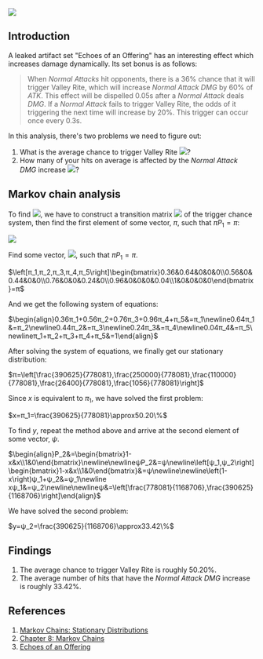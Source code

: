 <img src="https://latex.codecogs.com/gif.latex?">

## Introduction
A leaked artifact set "Echoes of an Offering" has an interesting effect which increases damage dynamically. Its set bonus is as follows:

>When *Normal Attacks* hit opponents, there is a 36% chance that it will trigger Valley Rite, which will increase *Normal Attack DMG* by 60% of *ATK*. This effect will be dispelled 0.05s after a *Normal Attack* deals *DMG*. If a *Normal Attack* fails to trigger Valley Rite, the odds of it triggering the next time will increase by 20%. This trigger can occur once every 0.3s.

In this analysis, there's two problems we need to figure out:

1. What is the average chance to trigger Valley Rite <img src="https://latex.codecogs.com/gif.latex?\left(x\right)">? 
3. How many of your hits on average is affected by the *Normal Attack DMG* increase <img src="https://latex.codecogs.com/gif.latex?\left(y\right)">?

## Markov chain analysis

To find <img src="https://latex.codecogs.com/gif.latex?x">, we have to construct a transition matrix <img src="https://latex.codecogs.com/gif.latex?P_1"> of the trigger chance system, then find the first element of some vector, $π$, such that $πP_1=π$:

<img src="https://latex.codecogs.com/gif.latex?P_1=\begin{bmatrix}0.36&0.64&0&0&0\\0.56&0&0.44&0&0\\0.76&0&0&0.24&0\\0.96&0&0&0&0.04\\1&0&0&0&0\end{bmatrix}">

Find some vector, <img src="https://latex.codecogs.com/gif.latex?\pi">, such that $πP_1=π$.

$\left[π_1,π_2,π_3,π_4,π_5\right]\begin{bmatrix}0.36&0.64&0&0&0\\0.56&0&0.44&0&0\\0.76&0&0&0.24&0\\0.96&0&0&0&0.04\\1&0&0&0&0\end{bmatrix}=π$

And we get the following system of equations:

$\begin{align}0.36π_1+0.56π_2+0.76π_3+0.96π_4+π_5&=π_1\newline0.64π_1&=π_2\newline0.44π_2&=π_3\newline0.24π_3&=π_4\newline0.04π_4&=π_5\newlineπ_1+π_2+π_3+π_4+π_5&=1\end{align}$

After solving the system of equations, we finally get our stationary distribution:

$π=\left[\frac{390625}{778081},\frac{250000}{778081},\frac{110000}{778081},\frac{26400}{778081},\frac{1056}{778081}\right]$

Since $x$ is equivalent to $π_1$, we have solved the first problem:

$x=π_1=\frac{390625}{778081}\approx50.20\%$

To find $y$, repeat the method above and arrive at the second element of some vector, $ψ$.

$\begin{align}P_2&=\begin{bmatrix}1-x&x\\1&0\end{bmatrix}\newline\newlineψP_2&=ψ\newline\left[ψ_1,ψ_2\right]\begin{bmatrix}1-x&x\\1&0\end{bmatrix}&=ψ\newline\newline\left(1-x\right)ψ_1+ψ_2&=ψ_1\newline xψ_1&=ψ_2\newline\newlineψ&=\left[\frac{778081}{1168706},\frac{390625}{1168706}\right]\end{align}$

We have solved the second problem:

$y=ψ_2=\frac{390625}{1168706}\approx33.42\%$

## Findings

1. The average chance to trigger Valley Rite is roughly $50.20\%$.
2. The average number of hits that have the *Normal Attack DMG* increase is roughly $33.42\%$.

## References

1. [Markov Chains: Stationary Distributions](https://www.stat.berkeley.edu/~mgoldman/Section0220.pdf)
2. [Chapter 8: Markov Chains](https://www.stat.auckland.ac.nz/~fewster/325/notes/ch8.pdf)
3. [Echoes of an Offering](https://genshin.honeyhunterworld.com/db/art/a_15024/?lang=EN)
